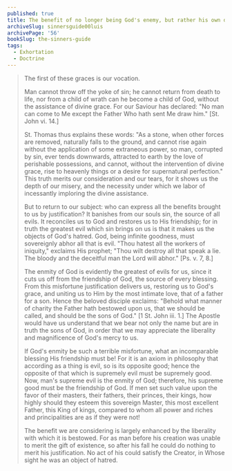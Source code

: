 ```yaml
---
published: true
title: The benefit of no longer being God's enemy, but rather his own dear child
archiveSlug: sinnersguide00luis
archivePage: '56'
bookSlug: the-sinners-guide
tags:
  - Exhortation
  - Doctrine
---
```


> The first of these graces is our vocation.
>
> Man cannot throw off the yoke of sin; he cannot return from death to life, nor from a child of wrath can he become a child of God, without the assistance of divine grace. For our Saviour has declared: "No man can come to Me except the Father Who hath sent Me draw him." [St. John vi. 14.]
>
> St. Thomas thus explains these words: "As a stone, when other forces are removed, naturally falls to the ground, and cannot rise again without the application of some extraneous power, so man, corrupted by sin, ever tends downwards, attracted to earth by the love of perishable possessions, and cannot, without the intervention of divine grace, rise to heavenly things or a desire for supernatural perfection." This truth merits our consideration and our tears, for it shows us the depth of our misery, and the necessity under which we labor of incessantly imploring the divine assistance.
>
> But to return to our subject: who can express all the benefits brought to us by justification? It banishes from our souls sin, the source of all evils. It reconciles us to God and restores us to His friendship; for in truth the greatest evil which sin brings on us is that it makes us the objects of God's hatred. God, being infinite goodness, must sovereignly abhor all that is evil. "Thou hatest all the workers of iniquity," exclaims His prophet; "Thou wilt destroy all that speak a lie. The bloody and the deceitful man the Lord will abhor." [Ps. v. 7, 8.]
>
> The enmity of God is evidently the greatest of evils for us, since it cuts us off from the friendship of God, the source of every blessing. From this misfortune justification delivers us, restoring us to God's grace, and uniting us to Him by the most intimate love, that of a father for a son. Hence the beloved disciple exclaims: "Behold what manner of charity the Father hath bestowed upon us, that we should be called, and should be the sons of God." [1 St. John iii. 1.] The Apostle would have us understand that we bear not only the name but are in truth the sons of God, in order that we may appreciate the liberality and magnificence of God's mercy to us.
>
> If God's enmity be such a terrible misfortune, what an incomparable blessing His friendship must be! For it is an axiom in philosophy that according as a thing is evil, so is its opposite good; hence the opposite of that which is supremely evil must be supremely good. Now, man's supreme evil is the enmity of God; therefore, his supreme good must be the friendship of God. If men set such value upon the favor of their masters, their fathers, their princes, their kings, how highly should they esteem this sovereign Master, this most excellent Father, this King of kings, compared to whom all power and riches and principalities are as if they were not!
>
> The benefit we are considering is largely enhanced by the liberality with which it is bestowed. For as man before his creation was unable to merit the gift of existence, so after his fall he could do nothing to merit his justification. No act of his could satisfy the Creator, in Whose sight he was an object of hatred.
